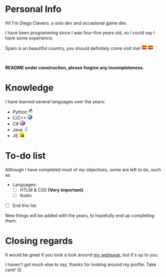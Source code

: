 # Personal Info
Hi! I'm Diego Clavero, a solo dev and occasional game dev.

I have been programming since I was four-five years old, so I could say I have some experience.

Spain is an beautiful country, you should definitely come visit me! <img src="spain.png" alt="Spain" style="float:none;width:16px;height:16px;"/> <img src="spain.png" alt="Spain" style="float:none;width:16px;height:16px;"/>

<img src="clavero.png" alt="Me at Spain">

**README under construction, please forgive any incompleteness.**

# Knowledge
I have learned several languages over the years:
- Python <a href="https://www.python.org"> <img src="python.png" alt="Python" style="float:none;width:16px;height:16px;"/></a>
- C/C++ <a href="https://es.wikipedia.org/wiki/C%2B%2B"> <img src="cpp.png" alt="C/C++" style="float:none;width:14px;height:16px;"/> </a>
- C# <a href="https://es.wikipedia.org/wiki/C_Sharp"> <img src="cs.png" alt="C#" style="float:none;width:16px;height:16px;"/> </a>
- Java <a href="https://www.java.com/en/"> <img src="java.png" alt="Java" style="float:none;width:16px;height:16px;"/> </a>
- JS <a href="https://developer.mozilla.org/es/docs/Web/JavaScript"> <img src="js.png" alt="JS" style="float:none;width:16px;height:16px;"/> </a>

# To-do list
Although I have completed most of my objectives, some are left to do, such as:

- Languages:
    - [ ] HTLM & CSS **(Very important)**
    - [ ] Kotlin
- [ ] End this list

New things will be added with the years, to hopefully end up completing them.

# Closing regards
It would be great if you took a look around <a href="https://diegoclavero.github.io">my webpage</a>, but it's up to you.

I haven't got much else to say, thanks for looking around my profile. Take care! 😊
